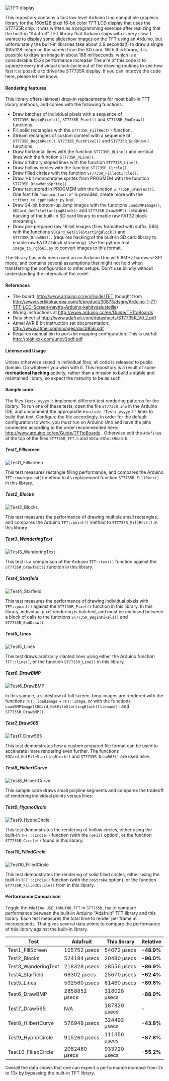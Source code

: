 ![TFT display](/pics/logo.jpg "Arduino ST7735R TFT")

This repository contains a fast low level Arduino Uno compatible graphics library for the 160x128 pixel 16-bit color TFT LCD display that uses the ST7735R chip. It was written as a programming exercise after realizing that the built-in "Adafruit" TFT library that Arduino ships with is very slow. I wanted to display some slideshow images on the TFT using an Arduino, but unfortunately the built-in libraries take about 2.9 seconds(!) to draw a single 160x128 image on the screen from the SD card. With this library, it is possible to draw an image in about 188 milliseconds, which is a considerable 15.2x performance increase! The aim of this code is to squeeze every individual clock cycle out of the drawing routines to see how fast it is possible to drive the ST7735R display. If you can improve the code here, please let me know.

#### Rendering features

This library offers (almost) drop-in replacements for most built-in TFT library methods, and comes with the following functions:
  - Draw batches of individual pixels with a sequence of `ST7735R_BeginPixels()`, `ST7735R_Pixel()` and `ST7735R_EndDraw()` functions.
  - Fill solid rectangles with the `ST7735R_FillRect()` function.
  - Stream rectangles of custom content with a sequence of `ST7735R_BeginRect()`, `ST7735R_PushPixel()` and `ST7735R_EndDraw()` functions.
  - Draw horizontal lines with the function `ST7735R_HLine()` and vertical lines with the function `ST7735R_VLine()`.
  - Draw arbitrary sloped lines with the function `ST7735R_Line()`.
  - Draw hollow circles with the function `ST7735R_Circle()`.
  - Draw filled circles with the function `ST7735R_FilledCircle()`.
  - Draw 1-bit monochrome sprites from PROGMEM with the function `ST7735R_DrawMonoSprite()`.
  - Draw text stored in PROGMEM with the function `ST7735R_DrawText()`. One font file `"monaco_font.h"` is provided, create more with the `ttffont_to_cppheader.py` tool.
  - Draw 24-bit bottom-up .bmp images with the functions `LoadBMPImage()`, `SDCard_GetFileStartingBlock()` and `ST7735R_DrawBMP()`. (requires hacking of the built-in SD card library to enable raw FAT32 block streaming).
  - Draw pre-prepared raw 16-bit images (files formatted with suffix .565) with the functions `SDCard_GetFileStartingBlock()` and `ST7735R_Draw565()`. (requires hacking of the built-in SD card library to enable raw FAT32 block streaming). Use the python tool `image_to_rgb565.py` to convert images to this format.

The library has only been used on an Arduino Uno with 8MHz hardware SPI mode, and contains several assumptions that might not hold when transferring the configuration to other setups. Don't use blindly without understanding the internals of the code!

#### References

 - The board: http://www.arduino.cc/en/Guide/TFT (bought from http://www.verkkokauppa.com/fi/product/30873/dsgrv/Arduino-1-77-TFT-LCD-Screen-naytto-Arduino-kehitysalustoille)
 - Wiring instructions at http://www.arduino.cc/en/Guide/TFTtoBoards
 - Data sheet at http://www.adafruit.com/datasheets/ST7735R_V0.2.pdf
 - Atmel AVR 8 bit instruction set documentation: http://www.atmel.com/images/doc0856.pdf
 - Requires manual pin to port+bit mapping configuration. This is useful: http://pighixxx.com/unov3pdf.pdf

#### License and Usage

Unless otherwise stated in individual files, all code is released to public domain. Do whatever you wish with it. This repository is a result of some **recreational hacking** activity, rather than a mission to build a stable and maintained library, so expect the maturity to be as such.

#### Sample code

The files `Testx_yyyyy.h` implement different test rendering patterns for the library. To run one of these tests, open the file `ST7735R.ino` in the Arduino IDE, and uncomment the appropriate `#include "Testx_yyyyy.h"` lines to build that test. Configure the file accordingly. In order for the default configuration to work, you must run on Arduino Uno and have the pins connected according to the order recommended here: http://www.arduino.cc/en/Guide/TFTtoBoards . Otherwise edit the `#define`s at the top of the files `ST7735R_TFT.h` and `SDCardBlockRead.h`.

##### Test1_Fillscreen

![Test1_Fillscreen](/pics/Test1_Fillscreen.jpg "Test1_Fillscreen")

This test measures rectangle filling performance, and compares the Arduino `TFT::background()` method to its replacement function `ST7735R_FillRect()` in this library.

##### Test2_Blocks

![Test2_Blocks](/pics/Test2_Blocks.jpg "Test2_Blocks")

This test measures the performance of drawing multiple small rectangles, and compares the Arduino `TFT::point()` method to `ST7735R_FillRect()` in this library.

##### Test3_WanderingText

![Test3_WanderingText](/pics/Test3_WanderingText.jpg "Test3_WanderingText")

This test is a comparison of the Arduino `TFT::text()` function against the `ST7735R_DrawText()` function in this library.

##### Test4_Starfield

![Test4_Starfield](/pics/Test4_Starfield.jpg "Test4_Starfield")

This test measures the performance of drawing individual pixels with `TFT::point()` against the `ST7735R_Pixel()` function in this library. In this library, individual pixel rendering is batched, and must be enclosed between a block of calls to the functions `ST7735R_BeginPixels()` and `ST7735R_EndDraw()`.

##### Test5_Lines

![Test5_Lines](/pics/Test5_Lines.jpg "Test5_Lines")

This test draws arbitrarily slanted lines using either the Arduino function `TFT::line()`, or the function `ST7735R_Line()` in this library.

##### Test6_DrawBMP

![Test6_DrawBMP](/pics/Test6_DrawBMP.jpg "Test6_DrawBMP")

In this sample, a slideshow of full screen .bmp images are rendered with the functions `TFT::loadImage` + `TFT::image`, or with the functions `LoadBMPImage(SDCard_GetFileStartingBlock(filename))` and `ST7735R_DrawBMP()`.

##### Test7_Draw565

![Test7_Draw565](/pics/Test7_Draw565.jpg "Test7_Draw565")

This test demonstrates how a custom prepared file format can be used to accelerate imare rendering even further. The functions `SDCard_GetFileStartingBlock()` and `ST7735R_Draw565()` are used here.

##### Test8_HilbertCurve

![Test8_HilbertCurve](/pics/Test8_HilbertCurve.jpg "Test8_HilbertCurve")

This sample code draws small polyline segments and compares the tradeoff of rendering individual points versus lines.

##### Test9_HypnoCircle

![Test9_HypnoCircle](/pics/Test9_HypnoCircle.jpg "Test9_HypnoCircle")

This test demonstrates the rendering of hollow circles, either using the built-in `TFT::circle()` function (with the `noFill` option), or the function `ST7735R_Circle()` found in this library.

##### Test10_FilledCircle

![Test10_FilledCircle](/pics/Test10_FilledCircle.jpg "Test10_FilledCircle")

This test demonstrates the rendering of solid filled circles, either using the built-in `TFT::circle()` function (with the `noStroke` option), or the function `ST7735R_FilledCircle()` from in this library.

#### Performance Comparison

Toggle the `#define USE_ARDUINO_TFT` in `ST7735R.ino` to compare performance between the built-in Arduino "Adafruit" TFT library and this library. Each test measures the total time to render per frame in microseconds. That gives several data points to compare the performance of this library against the built-in library.

| Test                | Adafruit            | This library       | Relative    |
| ------------------- | ------------------- | ------------------ | ----------- |
| Test1_FillScreen    |  105752 &micro;secs |  54072 &micro;secs |  **-48.9%** |
| Test2_Blocks        |  524184 &micro;secs |  20480 &micro;secs |  **-96.0%** |
| Test3_WanderingText |  218328 &micro;secs |  28556 &micro;secs |  **-86.9%** |
| Test4_Starfield     |   68302 &micro;secs |  25670 &micro;secs |  **-62.4%** |
| Test5_Lines         |  592560 &micro;secs |  61460 &micro;secs |  **-89.6%** |
| Test6_DrawBMP       | 2858852 &micro;secs | 318028 &micro;secs |  **-88.9%** |
| Test7_Draw565       |                 N/A | 187820 &micro;secs |           - |
| Test8_HilbertCurve  |  576948 &micro;secs | 324492 &micro;secs |  **-43.8%** |
| Test9_HypnoCircle   |  915260 &micro;secs | 111356 &micro;secs |  **-87.8%** |
| Test10_FilledCircle | 2082480 &micro;secs | 933720 &micro;secs |  **-55.2%** |

Overall the data shows that one can expect a performance increase from 2x to 10x by bypassing the built-in TFT library.